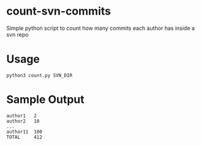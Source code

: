 # count-svn-commits

Simple python script to count how many commits each author has inside a svn repo

# Usage

`python3 count.py SVN_DIR`

# Sample Output

```
author1   2
author2   10
...
author11  100
TOTAL     412
```
